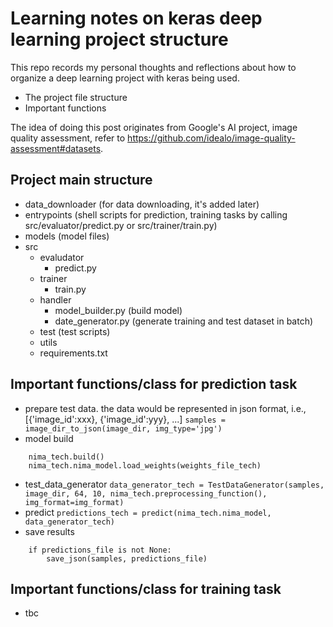 # Learning notes on keras deep learning project structure

This repo records my personal thoughts and reflections about how to organize a deep learning project with keras being used.
* The project file structure
* Important functions

The idea of doing this post originates from Google's AI project, image quality assessment, refer to <https://github.com/idealo/image-quality-assessment#datasets>. 

## Project main structure
* data_downloader (for data downloading, it's added later)
* entrypoints (shell scripts for prediction, training tasks by calling src/evaluator/predict.py or src/trainer/train.py)
* models (model files)
* src
  * evaludator
    * predict.py
  * trainer
    * train.py
  * handler
    * model_builder.py (build model)
    * date_generator.py (generate training and test dataset in batch)
  * test (test scripts)
  * utils
  * requirements.txt
  
## Important functions/class for prediction task
* prepare test data.
the data would be represented in json format, i.e., [{'image_id':xxx}, {'image_id':yyy}, ...]
 ```samples = image_dir_to_json(image_dir, img_type='jpg')```
* model build
```nima_tech = Nima(base_model_name, weights=None)
    nima_tech.build()
    nima_tech.nima_model.load_weights(weights_file_tech)
```
* test_data_generator
```data_generator_tech = TestDataGenerator(samples, image_dir, 64, 10, nima_tech.preprocessing_function(),      img_format=img_format) ```
* predict
```predictions_tech = predict(nima_tech.nima_model, data_generator_tech)```
* save results
```
    if predictions_file is not None:
        save_json(samples, predictions_file)
```

## Important functions/class for training task
* tbc


  

